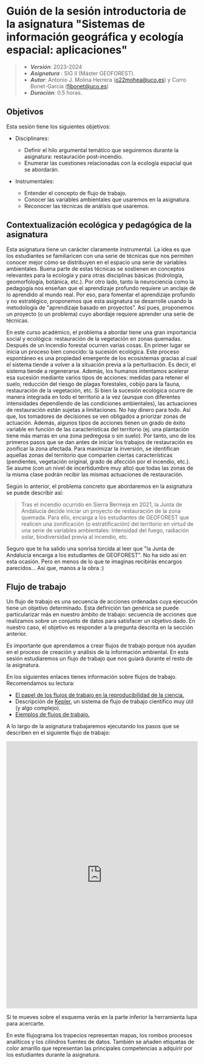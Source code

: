 # Guión de la sesión introductoria de la asignatura "Sistemas de información geográfica y ecología espacial: aplicaciones"


> + **_Versión_**: 2023-2024
> + **_Asignatura_** : SIG II (Máster GEOFOREST). 
> + **_Autor_**: Antonio J. Molina Herrera (o22mohea@uco.es) y Curro Bonet-García (fjbonet@uco.es)
> + **_Duración_**: 0.5 horas.


## Objetivos

Esta sesión tiene los siguientes objetivos:
+ Disciplinares:
  + Definir el hilo argumental temático que seguiremos durante la asignatura: restauración post-incendio.
  + Enumerar las cuestiones relacionadas con la ecología espacial que se abordarán.
  
+ Instrumentales:
  + Entender el concepto de flujo de trabajo.
  + Conocer las variables ambientales que usaremos en la asignatura.
  + Reconocer las técnicas de análisis que usaremos.
  
   
## Contextualización ecológica y pedagógica de la asignatura

Esta asignatura tiene un carácter claramente instrumental. La idea es que los estudiantes se familiaricen con una serie de técnicas que nos permiten conocer mejor cómo se distribuyen en el espacio una serie de variables ambientales. Buena parte de estas técnicas se sostienen en conceptos relevantes para la ecología y para otras disciplinas básicas (hidrología, geomorfología, botánica, etc.). Por otro lado, tanto la neurociencia como la pedagogía nos enseñan que el aprendizaje profundo requiere un anclaje de lo aprendido al mundo real. Por eso, para fomentar el aprendizaje profundo y no estratégico, proponemos que esta asignatura se desarrolle usando la metodología de "aprendizaje basado en proyectos". Así pues, proponemos un proyecto (o un problema) cuyo abordaje requiere aprender una serie de técnicas.

En este curso académico, el problema a abordar tiene una gran importancia social y ecológica: restauración de la vegetación en zonas quemadas. Después de un incendio forestal ocurren varias cosas. En primer lugar se inicia un proceso bien conocido: la sucesión ecológica. Este proceso espontáneo es una propiedad emergente de los ecosistemas gracias al cual el sistema tiende a volver a la situación previa a la perturbación. Es decir, el sistema tiende a regenerarse. Además, los humanos intentamos acelerar esa sucesión mediante varios tipos de acciones: medidas para retener el suelo, reducción del riesgo de plagas forestales, cobijo para la fauna, restauración de la vegetación, etc. Si bien la sucesión ecológica ocurre de manera integrada en todo el territorio a la vez (aunque con diferentes intensidades dependiendo de las condiciones ambientales), las actuaciones de restauración están sujetas a limitaciones. No hay dinero para todo. Así que, los tomadores de decisiones se ven obligados a priorizar zonas de actuación. Además, algunos tipos de acciones tienen un grado de éxito variable en función de las características del territorio (ej. una plantación tiene más marras en una zona pedregosa o sin suelo). Por tanto, uno de los primeros pasos que se dan antes de iniciar los trabajos de restauración es zonificar la zona afectada. Para maximizar la inversión, se identifican aquellas zonas del territorio que comparten ciertas características (pendientes, vegetación original, grado de afección por el incendio, etc.). Se asume (con un nivel de incertidumbre muy alto) que todas las zonas de la misma clase podrán recibir las mismas actuaciones de restauración.

Según lo anterior, el problema concreto que abordaremos en la asignatura se puede describir así:

> Tras el incendio ocurrido en Sierra Bermeja en 2021, la Junta de Andalucía decide iniciar un proyecto de restauración de la zona quemada. Para ello, encarga a los estudiantes de GEOFOREST que realicen una zonificación (o estratificación) del territorio en virtud de una serie de variables ambientales: intensidad del fuego, radiación solar, biodiversidad previa al incendio, etc.

Seguro que te ha salido una sonrisa torcida al leer que "la Junta de Andalucía encarga a los estudiantes de GEOFOREST". No ha sido así en esta ocasión. Pero en menos de lo que te imaginas recibirás encargos parecidos... Así que, manos a la obra :)



## Flujo de trabajo

Un flujo de trabajo es una secuencia de acciones ordenadas cuya ejecución tiene un objetivo determinado. Esta definición tan genérica se puede particularizar más en nuestro ámbito de trabajo: secuencia de acciones que realizamos sobre un conjunto de datos para satisfacer un objetivo dado. En nuestro caso, el objetivo es responder a la pregunta descrita en la sección anterior.

Es importante que aprendamos a crear flujos de trabajo porque nos ayudan en el proceso de creación y análisis de la información ambiental. En esta sesión estudiaremos un flujo de trabajo que nos guiará durante el resto de la asignatura.

En los siguientes enlaces tienes información sobre flujos de trabajo. Recomendamos su lectura:

+ [El papel de los flujos de trabajo en la reproducibilidad de la ciencia.](https://github.com/aprendiendo-cosas/Te_introduccion_SIG_II_geoforest/raw/main/biblio/how_to_flow.pdf) 
+ Descripción de [Kepler](https://github.com/aprendiendo-cosas/Te_introduccion_SIG_II_geoforest/raw/main/biblio/kepler.pdf), un sistema de flujo de trabajo científico muy útil (y algo complejo).
+ [Ejemplos de flujos de trabajo.](https://github.com/aprendiendo-cosas/Te_introduccion_SIG_II_geoforest/raw/main/biblio/workflow_reusable.pdf) 

A lo largo de la asignatura trabajaremos ejecutando los pasos que se describen en el siguiente flujo de trabajo:



<iframe frameborder="0" style="width:100%;height:703px;" src="https://viewer.diagrams.net/?tags=%7B%7D&highlight=0000ff&edit=_blank&layers=1&nav=1&title=flujograma_SIG_II.drawio#R7V1bl5s4Ev41fU72YfoA4mI%2F9sXpzZ5JMknv2ZnMGwa1rQxGrIC%2BzK%2BfEjdjiW5rYkC2mZduEGCgvqpPpSqpuEA3m%2Bc75ifrjzTE0YVlhM8X6PbCsixz7sI%2F3vJStpiWbZctK0bCqm3bcE%2F%2BxFWjUbXmJMTpzokZpVFGkt3GgMYxDrKdNp8x%2BrR72gONdu%2Ba%2BCssNdwHfiS3%2FkrCbF29GELu9sC%2FMVmt61u7TvWCG78%2Bu3qVdO2H9KnVhBYX6IZRmpVbm%2BcbHHHx1YIpr3v%2FytHmyRiOM5ULUmJ%2Buv%2Fd%2FP59gZbv4y%2Fm50X8n5%2Bqh330o7x64%2Bphs5daBDgEiVS7lGVruqKxHy22rdeM5nGI%2BW0M2Nue8zOlCTSa0PgdZ9lLBa%2BfZxSa1tkmqo6W9%2BQ3evXdqqaU5izAb7xQ9fyZz1Y4e%2BM81CAAyovpBmfsBa5jOPIz8rj7HH6lRKvmvK2YYaOS9N%2BQuiVJ%2FR5elMTcegTpg9YkfDN4iQgImSEQ19OaZPg%2B8QtBPIHl7UpzWcLx87Jp8IM%2FVgVIn%2FMMfgZX7WmJh%2Bk0EDxiluHnt0GQhVZd4FWKXtm6Nav2n7aG41ZN65bJ1Kf1LmXnxFUZKary7EBVri79hRJ4wgZNZO%2FCiSwBp%2FK5qqsEqJrH%2BHH0kGQjd4uFhChb080yT%2FcbRQ%2F6bRn7FXw2poKbpiSPETQcpMVefquuL3a%2B8Z1Lp969fW4fvH2p9nq0DFfRMkyjG9BxWN6VNPjm4gZdXJlRkEeUvycGfSShH%2F64Wu%2Bi2YOSO4LZm9qVXO4sT5zXZ4ra6%2FbB61eM%2BS%2BtExLO1%2BnrtG%2BLJLfrVcJG%2BYu9cr2JTonI8DPJftueCXvf6l%2BE7e1FfGcA8lNVH9MexC%2BwBYKw3XH9gtk%2BVg0x%2FCmabuOQBHzv0%2FVX%2BPvuE2UbPwJ1AMI1rnMWw7%2BvIAv6L0n9arcbAPKjCEd0xfwN4JgAYcMbYCYe%2B2V7YB9nP5BnXA91e3JNRGfNmsusbVodtC2C15%2FzfXa0XYck9hqe8wpWI3kdnuxNHMyUFeOZLb4zLj3nTcrD0bIId3DFJoEfHYfrqIyiOwx9mobQwSJvXP6sBdAyzI9%2B4tfE2fJJjTKaR%2BIAA5HSU%2BdIDwmebRdHOmNypClH34S%2BLCr7sQ3ICvb%2BBKOFf%2F%2FP8cYPfdnM9Q0aBNEi1e7HNAaTrZboz%2FAEt9%2Ftc1WZcBiCc0X%2F0BYgLh9sOH6Th923OCJgQn5AuDldo3i%2FLZ04t9mmdm6bn53%2F56la4KEB2cNyC64OOR%2BDZ6eKj3Uo8R1mGJ7sf93C5e9f5aDTS%2F24riXRz6ipn0ZpTpZsVKM8rVRyr734bBdRRzHK87fDjXPhPlXcYNBwo3VS4UYtWmVppUg5xqc792c7gp7OZYYbNS1STzM5WYazRgun%2FRAxmcgUmWmERIg7l7Vcd5qjHfQbLcmhrB0Hh%2BkO8zPeDqYlPHAG747TV527Ex1gOpbuAaajJ8DTGQnfEwjX3%2FHXg%2B8jz13Uw4hjoD8d0tdMZtabZEYZpzI%2FIDQ%2BPz5zDdmfG5fPrJkWPjsC67AVrcPytFqHnKy5v7q7kglL46jEs2QtHndUIiefJ6LEqsFHzR2sHBeblPSHSuo7QlLfm6uFy3qLaHUElVtdN4lTGrXTX%2BfVeXtIe%2Bd9dtkupDoAR1oJDckD8DNcSjM35NH2qPkUNNWIOVKddlFSkDYzMCUzOLaIeZcOj%2BubTnWAVfeOx%2B6byl3mpKSvN%2FhTP2aLQf6LQfhxQBo38tPt%2Fz68NVHhRN3HufbJUujslmEjR7Xf1BrUqR%2FzvN1H09C9FBtNdVIaUo1MIK2TBpEcPzg2%2F7FTicd1IOXk%2FKhKvNXbb%2B1jIyix6rQhzQ6kPEg9qskT%2B%2FLEOhDT7HTKE70%2BUpJmOSuWImUM80yjwbvbZ%2Fj%2F7uP9h5NfqukZIq91LZbpIrbh3M%2Bzi17aqtFLW2vYxpajl3fXH85pJrjZNOhyPe2pFkmxVQMPttZaWPVjtmzga6E%2FlvHl7sP9cfmgXdo8qg9am87kfFBbtRpWP9OF988HnolLVwdO8XryhO%2BpzmZU1oVzTffbcnG0drp%2FSWgIb8fSztpSp%2B4vd5VdG9dfto8jXKt5jGnPVf2LQ0O83VZoifUcHJGRB15pbk81qGmrBjVtrUFNWw5qHp9H2ZTP0uZRah4f6fMoTySqKa9zmWpUUxkxvVFNuyOq2fLOQpJmPk%2Br89Ambw18xrh75Z%2F%2BqgpTZLeO8bLpjeqrybHNNhjnI3tXRfSjusmulkmDPfKNozr5z9UaRa4fs11GLPJT8kCCnZJHcVFzOAf9fSRpUfTIePdVzqeM6Q6ZlriufubJWttVOUwccfentXI8sk0YvG4UJ24QEl0V1dnmMT599jBnwjC7c0HcqBVEvamuJXJVF8R5h1aIPsxQ5CjIgm%2FvcM4mjzISMFBnxitIGu%2B%2BrEiqmXOatetNJFdR1QfjHE%2BuWTdFzpmZiuQ%2FHOd0VJ7BMbiHEQ%2BlFpMRCkS6JkeBILJdmaUZo3%2FgGxpRVpyCQnfpOm4hzShqtT88PFhBAO1wn1UMbQEvGsFRqYvnXlUHNiQMC6LrgovC2Q9RUXR3DefhuC%2BDEYpL2x2epd0Bk%2FjFkP5gkp36GyAQEu9wj1gInKOH0wQHGeDZsYT9bAG0xaS8KoBoKADrccgOgHGAk6yp4N7UTuGjNCC%2Bop2Rx9JxLU6J%2BJYPHUyWh9NBcyaUTLO78iFdaDqDodkxABHQbIpHCOaZ860kjzN6eXk5IQzFgomOdgzlYc%2FnAJw3f8OB4zhmNAGnoaxPDUNLCnC5EYdnyWBrxbdA%2FgQ8k6ipH178ICP%2BclJ8OxOKJ3r6LbTja1pdfk1nRYuzxckRwpWeYSs6NrOhcJLXoyxSkAXhny2R2bPoABNGwzxoH0vAq%2BdWNx0kRT6dd2TVOpEUi5P3h2TH17%2F%2BcVGVATSPwEeV08dv2WJe1JOve7sCR5Ap%2FSnELU92snA2X4%2FU1gXO5SHHAqTtZ1KcvPzsCQiTkYyWYauUxMUzgURl5BOc0jqXFxWBmgn6PCYSElBOV%2F5pXMTlYYk64iXWcUj%2FAbg66gphU8%2FtiNb1BDDsbj%2BMXc7X2n5gHC3%2BAg%3D%3D"></iframe>



Si te mueves sobre el esquema verás en la parte inferior la herramienta lupa para acercarte.

En este flujograma los trapecios representan mapas, los rombos procesos analíticos y los cilindros fuentes de datos. También se añaden etiquetas de color amarillo que representan las principales competencias a adquirir por los estudiantes durante la asignatura. 












